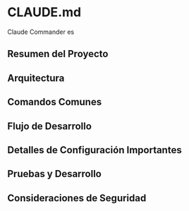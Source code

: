 # CLAUDE.md

Claude Commander es 

## Resumen del Proyecto

## Arquitectura

## Comandos Comunes

## Flujo de Desarrollo

## Detalles de Configuración Importantes

## Pruebas y Desarrollo

## Consideraciones de Seguridad

